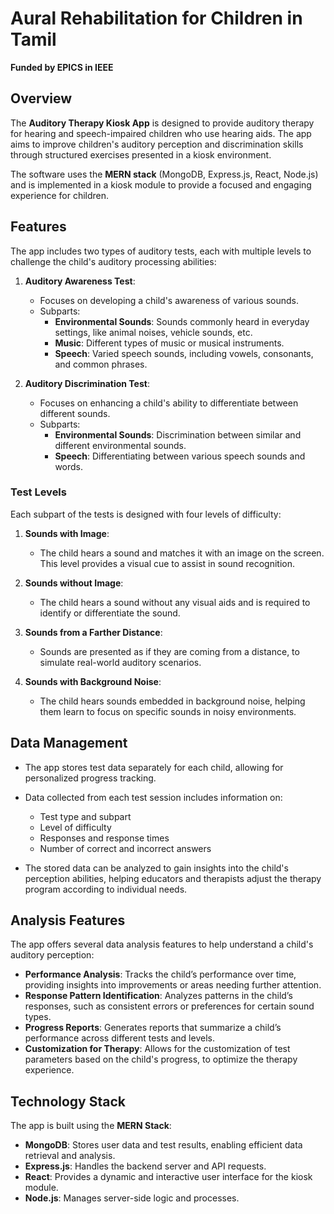 # Aural Rehabilitation for Children in Tamil

**Funded by EPICS in IEEE**

## Overview

The **Auditory Therapy Kiosk App** is designed to provide auditory therapy for hearing and speech-impaired children who use hearing aids. The app aims to improve children's auditory perception and discrimination skills through structured exercises presented in a kiosk environment. 

The software uses the **MERN stack** (MongoDB, Express.js, React, Node.js) and is implemented in a kiosk module to provide a focused and engaging experience for children.

## Features

The app includes two types of auditory tests, each with multiple levels to challenge the child's auditory processing abilities:

1. **Auditory Awareness Test**:
   - Focuses on developing a child's awareness of various sounds.
   - Subparts:
     - **Environmental Sounds**: Sounds commonly heard in everyday settings, like animal noises, vehicle sounds, etc.
     - **Music**: Different types of music or musical instruments.
     - **Speech**: Varied speech sounds, including vowels, consonants, and common phrases.
   
2. **Auditory Discrimination Test**:
   - Focuses on enhancing a child's ability to differentiate between different sounds.
   - Subparts:
     - **Environmental Sounds**: Discrimination between similar and different environmental sounds.
     - **Speech**: Differentiating between various speech sounds and words.

### Test Levels

Each subpart of the tests is designed with four levels of difficulty:

1. **Sounds with Image**: 
   - The child hears a sound and matches it with an image on the screen. This level provides a visual cue to assist in sound recognition.
   
2. **Sounds without Image**:
   - The child hears a sound without any visual aids and is required to identify or differentiate the sound.

3. **Sounds from a Farther Distance**:
   - Sounds are presented as if they are coming from a distance, to simulate real-world auditory scenarios.

4. **Sounds with Background Noise**:
   - The child hears sounds embedded in background noise, helping them learn to focus on specific sounds in noisy environments.

## Data Management

- The app stores test data separately for each child, allowing for personalized progress tracking.
- Data collected from each test session includes information on:
  - Test type and subpart
  - Level of difficulty
  - Responses and response times
  - Number of correct and incorrect answers

- The stored data can be analyzed to gain insights into the child's perception abilities, helping educators and therapists adjust the therapy program according to individual needs.

## Analysis Features

The app offers several data analysis features to help understand a child's auditory perception:

- **Performance Analysis**: Tracks the child’s performance over time, providing insights into improvements or areas needing further attention.
- **Response Pattern Identification**: Analyzes patterns in the child’s responses, such as consistent errors or preferences for certain sound types.
- **Progress Reports**: Generates reports that summarize a child’s performance across different tests and levels.
- **Customization for Therapy**: Allows for the customization of test parameters based on the child's progress, to optimize the therapy experience.

## Technology Stack

The app is built using the **MERN Stack**:

- **MongoDB**: Stores user data and test results, enabling efficient data retrieval and analysis.
- **Express.js**: Handles the backend server and API requests.
- **React**: Provides a dynamic and interactive user interface for the kiosk module.
- **Node.js**: Manages server-side logic and processes.
